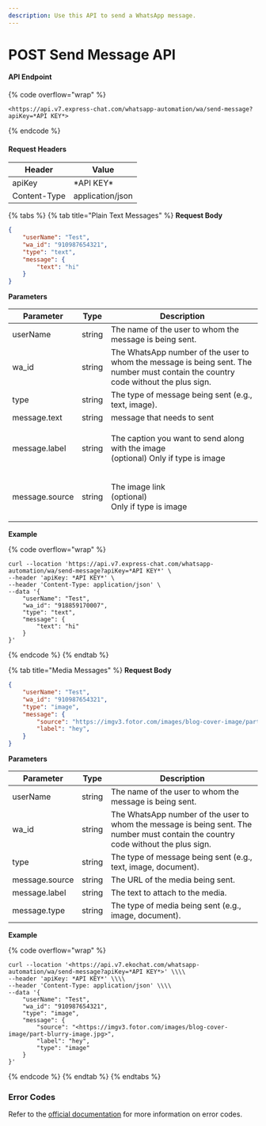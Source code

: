 ```yaml
---
description: Use this API to send a WhatsApp message.
---
```


# POST Send Message API

#### API Endpoint

{% code overflow="wrap" %}
```
<https://api.v7.express-chat.com/whatsapp-automation/wa/send-message?apiKey=*API KEY*>

```
{% endcode %}

#### Request Headers

| Header       | Value            |
| ------------ | ---------------- |
| apiKey       | \*API KEY\*      |
| Content-Type | application/json |

{% tabs %}
{% tab title="Plain Text Messages" %}
**Request Body**

```json
{
    "userName": "Test",
    "wa_id": "910987654321",
    "type": "text",
    "message": {
        "text": "hi"
    }
}

```

**Parameters**

| Parameter      | Type   | Description                                                                                                                        |
| -------------- | ------ | ---------------------------------------------------------------------------------------------------------------------------------- |
| userName       | string | The name of the user to whom the message is being sent.                                                                            |
| wa\_id         | string | The WhatsApp number of the user to whom the message is being sent. The number must contain the country code without the plus sign. |
| type           | string | The type of message being sent (e.g., text, image).                                                                                |
| message.text   | string | message that needs to sent                                                                                                         |
| message.label  | string | <p>The caption you want to send along with the image<br>(optional) Only if type is image</p>                                       |
| message.source | string | <p>The image link<br>(optional)<br>Only if type is image</p>                                                                       |

**Example**

{% code overflow="wrap" %}
```
curl --location 'https://api.v7.express-chat.com/whatsapp-automation/wa/send-message?apiKey=*API KEY*' \
--header 'apiKey: *API KEY*' \
--header 'Content-Type: application/json' \
--data '{
    "userName": "Test",
    "wa_id": "918859170007",
    "type": "text",
    "message": {
        "text": "hi"
    }
}'

```
{% endcode %}
{% endtab %}

{% tab title="Media Messages" %}
**Request Body**

```json
{
    "userName": "Test",
    "wa_id": "910987654321",
    "type": "image",
    "message": {
        "source": "https://imgv3.fotor.com/images/blog-cover-image/part-blurry-image.jpg",
        "label": "hey",
    }
}
```

**Parameters**

| Parameter      | Type   | Description                                                                                                                        |
| -------------- | ------ | ---------------------------------------------------------------------------------------------------------------------------------- |
| userName       | string | The name of the user to whom the message is being sent.                                                                            |
| wa\_id         | string | The WhatsApp number of the user to whom the message is being sent. The number must contain the country code without the plus sign. |
| type           | string | The type of message being sent (e.g., text, image, document).                                                                      |
| message.source | string | The URL of the media being sent.                                                                                                   |
| message.label  | string | The text to attach to the media.                                                                                                   |
| message.type   | string | The type of media being sent (e.g., image, document).                                                                              |

**Example**

{% code overflow="wrap" %}
```
curl --location '<https://api.v7.ekochat.com/whatsapp-automation/wa/send-message?apiKey=*API KEY*>' \\\\
--header 'apiKey: *API KEY*' \\\\
--header 'Content-Type: application/json' \\\\
--data '{
    "userName": "Test",
    "wa_id": "910987654321",
    "type": "image",
    "message": {
        "source": "<https://imgv3.fotor.com/images/blog-cover-image/part-blurry-image.jpg>",
        "label": "hey",
        "type": "image"
    }
}'

```
{% endcode %}
{% endtab %}
{% endtabs %}

### Error Codes

Refer to the [official documentation](https://developers.facebook.com/docs/whatsapp/on-premises/errors) for more information on error codes.
